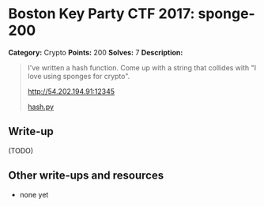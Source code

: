 # Boston Key Party CTF 2017: sponge-200

**Category:** Crypto
**Points:** 200
**Solves:** 7
**Description:**

> I've written a hash function. Come up with a string that collides with "I love
> using sponges for crypto".
>
> <http://54.202.194.91:12345>
>
> [hash.py](http://ctf.bostonkey.party/files/933896caa327762dc320053285d1b204/hash.py)

## Write-up

(TODO)

## Other write-ups and resources

* none yet
